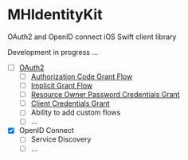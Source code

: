 # MHIdentityKit
OAuth2 and OpenID connect iOS Swift client library

Development in progress ...

- [ ] [OAuth2](https://tools.ietf.org/html/rfc6749)
	- [ ] [Authorization Code Grant Flow](https://tools.ietf.org/html/rfc6749#section-4.1)
	- [ ] [Implicit Grant Flow](https://tools.ietf.org/html/rfc6749#section-4.2)
	- [ ] [Resource Owner Password Credentials Grant](https://tools.ietf.org/html/rfc6749#section-4.3)
	- [ ] [Client Credentials Grant](https://tools.ietf.org/html/rfc6749#section-4.4)
	- [ ] Ability to add custom flows
	- [ ] ...
- [x] OpenID Connect
	- [ ] Service Discovery
	- [ ] ...